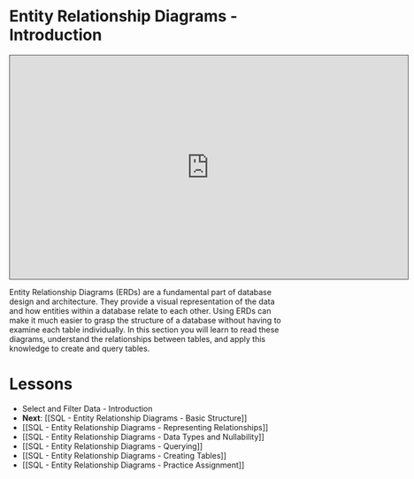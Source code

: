 # Entity Relationship Diagrams - Introduction

<iframe src="https://egator.hosted.panopto.com/Panopto/Pages/Embed.aspx?id=2a747c43-2bbe-4729-92cb-b1160003e4a0&autoplay=false&offerviewer=true&showtitle=true&showbrand=true&captions=false&interactivity=all" height="405" width="720" style="border: 1px solid #464646;" allowfullscreen allow="autoplay" aria-label="Panopto Embedded Video Player"></iframe>

Entity Relationship Diagrams (ERDs) are a fundamental part of database design and architecture. They provide a visual representation of the data and how entities within a database relate to each other. Using ERDs can make it much easier to grasp the structure of a database without having to examine each table individually. In this section you will learn to read these diagrams, understand the relationships between tables, and apply this knowledge to create and query tables.
# Lessons
- Select and Filter Data - Introduction
- **Next**: [[SQL - Entity Relationship Diagrams - Basic Structure]]
- [[SQL - Entity Relationship Diagrams - Representing Relationships]]
- [[SQL - Entity Relationship Diagrams - Data Types and Nullability]]
- [[SQL - Entity Relationship Diagrams - Querying]]
- [[SQL - Entity Relationship Diagrams - Creating Tables]]
- [[SQL - Entity Relationship Diagrams - Practice Assignment]]
